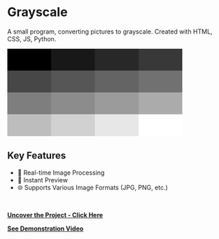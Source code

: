 # Grayscale
A small program, converting pictures to grayscale. Created with HTML, CSS, JS, Python. 
<br>

<img src="img/gray.png" height="200">
<br>

## Key Features

* 🌟 Real-time Image Processing
* 🔄 Instant Preview
* 🌐 Supports Various Image Formats (JPG, PNG, etc.)
<br>

**[<i class="fa-solid fa-up-right-from-square"></i> Uncover the Project - Click Here](https://github.com/shivk-1/Grayscale)**

**[<i class="fa-regular fa-circle-play"></i> See Demonstration Video](https://youtu.be/Hf_h43fzX6w)**
